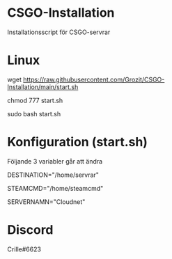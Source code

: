 # CSGO-Installation
Installationsscript för CSGO-servrar

# Linux
wget https://raw.githubusercontent.com/Grozit/CSGO-Installation/main/start.sh

chmod 777 start.sh

sudo bash start.sh

# Konfiguration (start.sh)

Följande 3 variabler går att ändra

DESTINATION="/home/servrar"

STEAMCMD="/home/steamcmd"

SERVERNAMN="Cloudnet"

# Discord
Crille#6623

